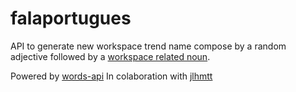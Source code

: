 ﻿# falaportugues
API to generate new workspace trend name compose by a random adjective followed by a [workspace related noun](./res/job-nouns.js).

Powered by [words-api](https://github.com/dulldesk/words-api)
In colaboration with [jlhmtt](https://github.com/jlhmtt)
